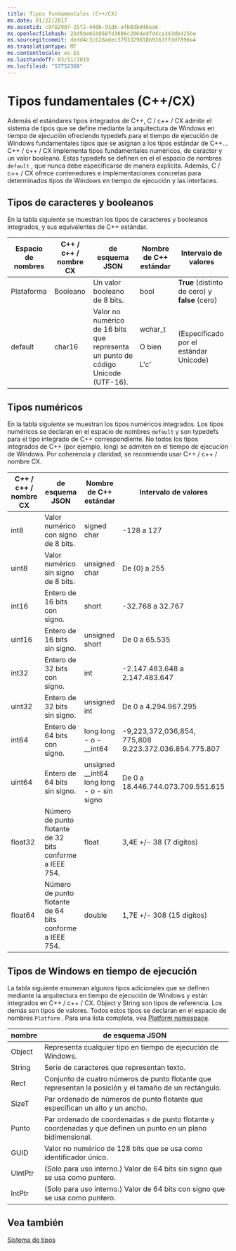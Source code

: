 ```yaml
---
title: Tipos fundamentales (C++/CX)
ms.date: 01/22/2017
ms.assetid: c9f82907-25f2-440b-91d6-afb8dbd46ea6
ms.openlocfilehash: 2bd5be01b868fd3086c2064edfd4ca343db425be
ms.sourcegitcommit: dedd4c3cb28adec3793329018b9163ffddf890a4
ms.translationtype: MT
ms.contentlocale: es-ES
ms.lasthandoff: 03/11/2019
ms.locfileid: "57752368"
---
```

# <a name="fundamental-types-ccx"></a>Tipos fundamentales (C++/CX)

Además el estándares tipos integrados de C++, C / c++ / CX admite el sistema de tipos que se define mediante la arquitectura de Windows en tiempo de ejecución ofreciendo typedefs para el tiempo de ejecución de Windows fundamentales tipos que se asignan a los tipos estándar de C++... C++ / c++ / CX implementa tipos fundamentales numéricos, de carácter y un valor booleano. Estas typedefs se definen en el el espacio de nombres `default` , que nunca debe especificarse de manera explícita. Además, C / c++ / CX ofrece contenedores e implementaciones concretas para determinados tipos de Windows en tiempo de ejecución y las interfaces.

## <a name="boolean-and-character-types"></a>Tipos de caracteres y booleanos

En la tabla siguiente se muestran los tipos de caracteres y booleanos integrados, y sus equivalentes de C++ estándar.

|Espacio de nombres|C++ / c++ / nombre CX|de esquema JSON|Nombre de C++ estándar|Intervalo de valores|
|---------------|-----------------------------------------------------------------------|----------------|-------------------------|---------------------|
|Plataforma|Booleano|Un valor booleano de 8 bits.|bool|**True** (distinto de cero) y **false** (cero)|
|default|char16|Valor no numérico de 16 bits que representa un punto de código Unicode (UTF-16).|wchar_t<br /><br /> O bien<br /><br /> L'c'|(Especificado por el estándar Unicode)|

## <a name="numeric-types"></a>Tipos numéricos

En la tabla siguiente se muestran los tipos numéricos integrados. Los tipos numéricos se declaran en el espacio de nombres `default` y son typedefs para el tipo integrado de C++ correspondiente. No todos los tipos integrados de C++ (por ejemplo, long) se admiten en el tiempo de ejecución de Windows. Por coherencia y claridad, se recomienda usar C++ / c++ / nombre CX.

|C++ / c++ / nombre CX|de esquema JSON|Nombre de C++ estándar|Intervalo de valores|
|-----------------------------------------------------------------------|----------------|-------------------------|---------------------|
|int8|Valor numérico con signo de 8 bits.|signed char|-128 a 127|
|uint8|Valor numérico sin signo de 8 bits.|unsigned char|De {0} a 255|
|int16|Entero de 16 bits con signo.|short|-32.768 a 32.767|
|uint16|Entero de 16 bits sin signo.|unsigned short|De 0 a 65.535|
|int32|Entero de 32 bits con signo.|int|-2.147.483.648 a 2.147.483.647|
|uint32|Entero de 32 bits sin signo.|unsigned int|De 0 a 4.294.967.295|
|int64|Entero de 64 bits con signo.|long long - o - __int64|-9,223,372,036,854, 775,808 9.223.372.036.854.775.807|
|uint64|Entero de 64 bits sin signo.|unsigned __int64 long long - o - sin signo|De 0 a 18.446.744.073.709.551.615|
|float32|Número de punto flotante de 32 bits conforme a IEEE 754.|float|3,4E +/- 38 (7 dígitos)|
|float64|Número de punto flotante de 64 bits conforme a IEEE 754.|double|1,7E +/- 308 (15 dígitos)|

## <a name="windows-runtime-types"></a>Tipos de Windows en tiempo de ejecución

La tabla siguiente enumeran algunos tipos adicionales que se definen mediante la arquitectura en tiempo de ejecución de Windows y están integrados en C++ / c++ / CX. Object y String son tipos de referencia. Los demás son tipos de valores. Todos estos tipos se declaran en el espacio de nombres `Platform` . Para una lista completa, vea [Platform namespace](../cppcx/platform-namespace-c-cx.md).

|nombre|de esquema JSON|
|----------|----------------|
|Object|Representa cualquier tipo en tiempo de ejecución de Windows.|
|String|Serie de caracteres que representan texto.|
|Rect|Conjunto de cuatro números de punto flotante que representan la posición y el tamaño de un rectángulo.|
|SizeT|Par ordenado de números de punto flotante que especifican un alto y un ancho.|
|Punto|Par ordenado de coordenadas x de punto flotante y coordenadas y que definen un punto en un plano bidimensional.|
|GUID|Valor no numérico de 128 bits que se usa como identificador único.|
|UIntPtr|(Solo para uso interno.) Valor de 64 bits sin signo que se usa como puntero.|
|IntPtr|(Solo para uso interno.)  Valor de 64 bits con signo que se usa como puntero.|

## <a name="see-also"></a>Vea también

[Sistema de tipos](../cppcx/type-system-c-cx.md)
